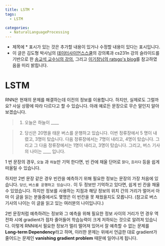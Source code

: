 ```yaml
---
title: LSTM *
tags:
  - LSTM

categories:
  - NaturalLanguageProcessing
---
```


- 제목에 * 표시가 있는 것은 추가할 내용이 있거나 수정할 내용이 있다는 표시입니다.
- 이 글은 김도형 박사님의 <a href="https://datascienceschool.net/">데이터사이언스스쿨</a>의 강의록과 cs231n 강의 슬라이드를 기반으로 한 <a href="https://www.youtube.com/watch?v=2ngo9-YCxzY&list=PL1Kb3QTCLIVtyOuMgyVgT-OeW0PYXl3j5&index=9">송교석 교수님의 강의</a>, 그리고 <a href="https://ratsgo.github.io/">이기창님의 ratsgo's blog</a>를 참고하였음을 미리 밝힙니다.


# LSTM

RNN은 현재의 문제를 해결하는데 이전의 정보를 이용합니다. 하지만, 실제로도 그럴까요? 사실 상황에 따라 다르다고 할 수 있습니다. 아래 예로든 문장으로 무슨 말인지 알아보겠습니다.

> 1. 오늘은 하늘이 ____

> 2. 당신은 20명을 태운 버스를 운행하고 있습니다. 이번 정류장에서 5 명이 내렸고, 3명이 탔습니다. 다음 정류장에서는 7명이 내리고, 4명이 탔습니다. 그리고 그 다음 정류장에서는 1명이 내리고, 3명이 탔습니다. 그리고, 버스 기사의 나이는 ____ 입니다.

1 번 문장의 경우, `오늘` 과 `하늘`만 기억 한다면, 빈 칸에 채울 단어로 `맑다`, `흐리다` 등을 쉽게 떠올릴 수 있습니다.

하지만 2번 문장 같은 경우 빈칸을 예측하기 위해 필요한 정보는 문장의 가장 처음에 있습니다. `당신`, `버스를 운행하고 있습니다.` 이 두 정보만 기억하고 있다면, 쉽게 빈 칸을 채울 수 있었습니다. 하지만 정보를 사용하는 지점과 해당 정보의 위치 간의 거리가 멀어서 아마 이 글을 읽는 분들중에서도 몇명은 이 빈칸을 못 채웠을지도 모릅니다. (참고로 버스 기사의 나이는 이 글을 읽고 있는 여러분의 나이입니다.)



2번 문장처럼 예측하려는 정보와 그 예측을 위해 필요한 정보 사이의 거리가 먼 경우 역전파 시에 gradient가 점차 줄어들어 학습능력이 크게 저하되는 것으로 알려져 있습니다. 이렇게 RNN에서 필요한 정보가 멀리 떨어져 있어서 잘 예측할 수 없는 문제를 **Long-term Dependency**라고 하며, 이러한 문제는 위에서 언급한 대로 gradient가 줄어드는 문제인 **vanishing gradient problem** 때문에 일어나게 됩니다.
